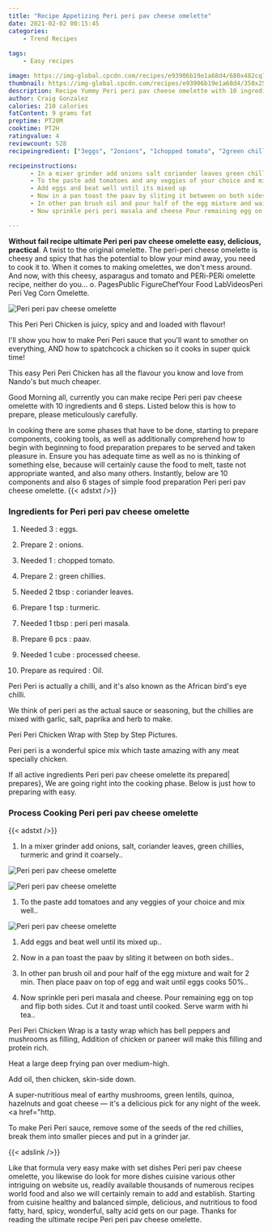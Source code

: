 ```yaml
---
title: "Recipe Appetizing Peri peri pav cheese omelette"
date: 2021-02-02 00:15:45
categories:
    - Trend Recipes
    
tags:
    - Easy recipes

image: https://img-global.cpcdn.com/recipes/e93906b19e1a68d4/680x482cq70/peri-peri-pav-cheese-omelette-recipe-main-photo.jpg
thumbnail: https://img-global.cpcdn.com/recipes/e93906b19e1a68d4/350x250cq70/peri-peri-pav-cheese-omelette-recipe-main-photo.jpg
description: Recipe Yummy Peri peri pav cheese omelette with 10 ingredients and 6 stages of easy cooking.
author: Craig Gonzalez
calories: 210 calories
fatContent: 9 grams fat
preptime: PT20M
cooktime: PT2H
ratingvalue: 4
reviewcount: 528
recipeingredient: ["3eggs", "2onions", "1chopped tomato", "2green chillies", "2 tbspcoriander leaves", "1 tspturmeric", "1 tbspperi peri masala", "6 pcspaav", "1 cubeprocessed cheese", "as requiredOil"]

recipeinstructions: 
      - In a mixer grinder add onions salt coriander leaves green chillies turmeric and grind it coarsely 
      - To the paste add tomatoes and any veggies of your choice and mix well 
      - Add eggs and beat well until its mixed up 
      - Now in a pan toast the paav by sliting it between on both sides 
      - In other pan brush oil and pour half of the egg mixture and wait for 2 min Then place paav on top of egg and wait until eggs cooks 50 
      - Now sprinkle peri peri masala and cheese Pour remaining egg on top and flip both sides Cut it and toast until cooked Serve warm with hi tea

---
```




**Without fail recipe ultimate Peri peri pav cheese omelette easy, delicious, practical**. A twist to the original omelette. The peri-peri cheese omelette is cheesy and spicy that has the potential to blow your mind away, you need to cook it to. When it comes to making omelettes, we don&#39;t mess around. And now, with this cheesy, asparagus and tomato and PERi-PERi omelette recipe, neither do you… o. PagesPublic FigureChefYour Food LabVideosPeri Peri Veg Corn Omelette.


![Peri peri pav cheese omelette](https://img-global.cpcdn.com/recipes/e93906b19e1a68d4/680x482cq70/peri-peri-pav-cheese-omelette-recipe-main-photo.jpg "Peri peri pav cheese omelette")



This Peri Peri Chicken is juicy, spicy and and loaded with flavour!

I&#39;ll show you how to make Peri Peri sauce that you&#39;ll want to smother on everything, AND how to spatchcock a chicken so it cooks in super quick time!

This easy Peri Peri Chicken has all the flavour you know and love from Nando&#39;s but much cheaper.


Good Morning all, currently you can make recipe Peri peri pav cheese omelette with 10 ingredients and 6 steps. Listed below this is how to prepare, please meticulously carefully.

In cooking there are some phases that have to be done, starting to prepare components, cooking tools, as well as additionally comprehend how to begin with beginning to food preparation prepares to be served and taken pleasure in. Ensure you has adequate time as well as no is thinking of something else, because will certainly cause the food to melt, taste not appropriate wanted, and also many others. Instantly, below are 10 components and also 6 stages of simple food preparation Peri peri pav cheese omelette.
{{< adstxt />}}

### Ingredients for Peri peri pav cheese omelette


1. Needed 3 : eggs.

1. Prepare 2 : onions.

1. Needed 1 : chopped tomato.

1. Prepare 2 : green chillies.

1. Needed 2 tbsp : coriander leaves.

1. Prepare 1 tsp : turmeric.

1. Needed 1 tbsp : peri peri masala.

1. Prepare 6 pcs : paav.

1. Needed 1 cube : processed cheese.

1. Prepare as required : Oil.


Peri Peri is actually a chilli, and it&#39;s also known as the African bird&#39;s eye chilli.

We think of peri peri as the actual sauce or seasoning, but the chillies are mixed with garlic, salt, paprika and herb to make.

Peri Peri Chicken Wrap with Step by Step Pictures.

Peri peri is a wonderful spice mix which taste amazing with any meat specially chicken.


If all active ingredients Peri peri pav cheese omelette its prepared| prepares}, We are going right into the cooking phase. Below is just how to preparing with easy.

### Process Cooking Peri peri pav cheese omelette

{{< adstxt />}}


1. In a mixer grinder add onions, salt, coriander leaves, green chillies, turmeric and grind it coarsely..



![Peri peri pav cheese omelette](https://img-global.cpcdn.com/steps/01c6ee94140485b8/160x128cq70/peri-peri-pav-cheese-omelette-recipe-step-1-photo.jpg" "Peri peri pav cheese omelette")

![Peri peri pav cheese omelette](https://img-global.cpcdn.com/steps/fd197ce7f20ffa5b/160x128cq70/peri-peri-pav-cheese-omelette-recipe-step-1-photo.jpg" "Peri peri pav cheese omelette")



1. To the paste add tomatoes and any veggies of your choice and mix well..



![Peri peri pav cheese omelette](https://img-global.cpcdn.com/steps/34e8db72cd67ec0f/160x128cq70/peri-peri-pav-cheese-omelette-recipe-step-2-photo.jpg" "Peri peri pav cheese omelette")



1. Add eggs and beat well until its mixed up..



1. Now in a pan toast the paav by sliting it between on both sides..



1. In other pan brush oil and pour half of the egg mixture and wait for 2 min. Then place paav on top of egg and wait until eggs cooks 50%..



1. Now sprinkle peri peri masala and cheese. Pour remaining egg on top and flip both sides. Cut it and toast until cooked. Serve warm with hi tea..




Peri Peri Chicken Wrap is a tasty wrap which has bell peppers and mushrooms as filling, Addition of chicken or paneer will make this filling and protein rich.

Heat a large deep frying pan over medium-high.

Add oil, then chicken, skin-side down.

A super-nutritious meal of earthy mushrooms, green lentils, quinoa, hazelnuts and goat cheese — it&#39;s a delicious pick for any night of the week. &lt;a href=&#34;http.

To make Peri Peri sauce, remove some of the seeds of the red chillies, break them into smaller pieces and put in a grinder jar.


{{< adslink />}}

Like that formula very easy make with set dishes Peri peri pav cheese omelette, you likewise do look for more dishes cuisine various other intriguing on website us, readily available thousands of numerous recipes world food and also we will certainly remain to add and establish. Starting from cuisine healthy and balanced simple, delicious, and nutritious to food fatty, hard, spicy, wonderful, salty acid gets on our page. Thanks for reading the ultimate recipe Peri peri pav cheese omelette.
